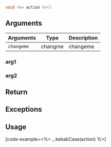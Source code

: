 ```java
void <%= action %>()
```

## Arguments

| Arguments    | Type    | Description |
|--------------|---------|-------------|
| ``changeme`` | changme | changeme    |

### __arg1__

### __arg2__

## Return

## Exceptions

## Usage

[code-example=<%= _.kebabCase(action) %>]
